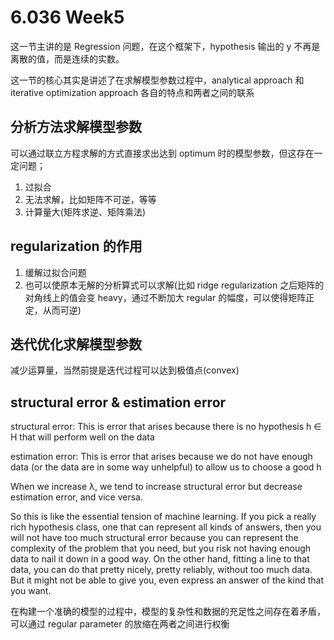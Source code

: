 # 6.036 Week5

这一节主讲的是 Regression 问题，在这个框架下，hypothesis 输出的 y 不再是离散的值，而是连续的实数。

这一节的核心其实是讲述了在求解模型参数过程中，analytical approach 和 iterative optimization approach 各自的特点和两者之间的联系

## 分析方法求解模型参数

可以通过联立方程求解的方式直接求出达到 optimum 时的模型参数，但这存在一定问题；

1. 过拟合
2. 无法求解，比如矩阵不可逆，等等
3. 计算量大(矩阵求逆、矩阵乘法)

## regularization 的作用

1. 缓解过拟合问题
2. 也可以使原本无解的分析算式可以求解(比如 ridge regularization 之后矩阵的对角线上的值会变 heavy，通过不断加大 regular 的幅度，可以使得矩阵正定，从而可逆)

## 迭代优化求解模型参数

减少运算量，当然前提是迭代过程可以达到极值点(convex)

## structural error & estimation error

structural error: This is error that arises because there is no hypothesis h ∈ H that will perform well on the data

estimation error: This is error that arises because we do not have enough data (or the data are in some way unhelpful) to allow us to choose a good h

When we increase λ, we tend to increase structural error but decrease estimation error, and vice versa.

So this is like the essential tension of machine learning. If you pick a really rich hypothesis class, one that can represent all kinds of answers, then you will not have too much structural error because you can represent the complexity of the problem that you need, but you risk not having enough data to nail it down in a good way. On the other hand, fitting a line to that data, you can do that pretty nicely, pretty reliably, without too much data. But it might not be able to give you, even express an answer of the kind that you want.

在构建一个准确的模型的过程中，模型的复杂性和数据的充足性之间存在着矛盾，可以通过 regular parameter 的放缩在两者之间进行权衡
